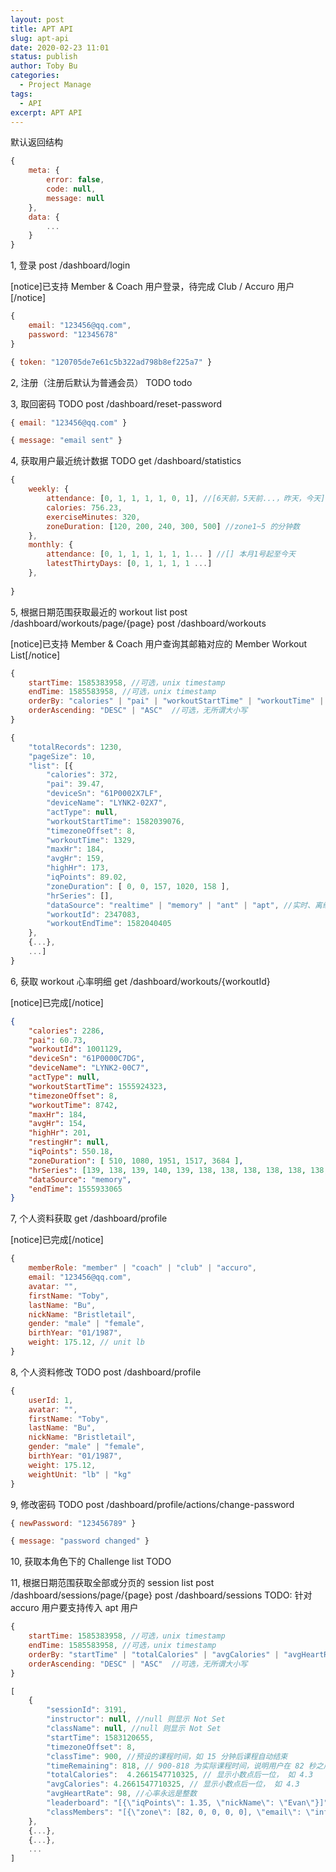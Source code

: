```yaml
---
layout: post
title: APT API
slug: apt-api
date: 2020-02-23 11:01
status: publish
author: Toby Bu
categories: 
  - Project Manage
tags: 
  - API
excerpt: APT API
---
```


默认返回结构

``` javascript
{
    meta: {
        error: false,
        code: null,
        message: null
    },
    data: {
        ...
    }
}
```

1, 登录
post /dashboard/login

[notice]已支持 Member & Coach 用户登录，待完成 Club / Accuro 用户[/notice]
    
``` javascript 
{ 
    email: "123456@qq.com", 
    password: "12345678" 
} 
```
    
``` javascript 
{ token: "120705de7e61c5b322ad798b8ef225a7" }
```


2, 注册（注册后默认为普通会员） TODO
    todo

3, 取回密码  TODO
post /dashboard/reset-password
    
``` javascript 
{ email: "123456@qq.com" } 
```
    
``` javascript 
{ message: "email sent" }
```


4, 获取用户最近统计数据  TODO
get /dashboard/statistics
    
``` javascript 
{
    weekly: {
        attendance: [0, 1, 1, 1, 1, 0, 1], //[6天前，5天前...，昨天，今天]
        calories: 756.23,
        exerciseMinutes: 320,
        zoneDuration: [120, 200, 240, 300, 500] //zone1~5 的分钟数
    },
    monthly: {
        attendance: [0, 1, 1, 1, 1, 1, 1... ] //[] 本月1号起至今天
        latestThirtyDays: [0, 1, 1, 1, 1 ...]
    },
        
}
```


5, 根据日期范围获取最近的 workout list 
post /dashboard/workouts/page/{page}
post /dashboard/workouts

[notice]已支持 Member & Coach 用户查询其邮箱对应的 Member Workout List[/notice]
    
``` javascript
{
    startTime: 1585383958, //可选，unix timestamp
    endTime: 1585583958, //可选，unix timestamp
    orderBy: "calories" | "pai" | "workoutStartTime" | "workoutTime" | "iqPoints" | "maxHr" | "avgHr",  //可选，严格大小写
    orderAscending: "DESC" | "ASC"  //可选，无所谓大小写
}
```
    
``` javascript
{
    "totalRecords": 1230,
    "pageSize": 10,
    "list": [{
        "calories": 372,
        "pai": 39.47,
        "deviceSn": "61P0002X7LF",
        "deviceName": "LYNK2-02X7",
        "actType": null,
        "workoutStartTime": 1582039076,
        "timezoneOffset": 8,
        "workoutTime": 1329,
        "maxHr": 184,
        "avgHr": 159,
        "highHr": 173,
        "iqPoints": 89.02,
        "zoneDuration": [ 0, 0, 157, 1020, 158 ],
        "hrSeries": [],
        "dataSource": "realtime" | "memory" | "ant" | "apt", //实时、离线、InClub、APT
        "workoutId": 2347083,
        "workoutEndTime": 1582040405
    }, 
    {...},
    ...]
}
```
    

6, 获取 workout 心率明细
get /dashboard/workouts/{workoutId}

[notice]已完成[/notice]
    
``` json
{
    "calories": 2286,
    "pai": 60.73,
    "workoutId": 1001129,
    "deviceSn": "61P0000C7DG",
    "deviceName": "LYNK2-00C7",
    "actType": null,
    "workoutStartTime": 1555924323,
    "timezoneOffset": 8,
    "workoutTime": 8742,
    "maxHr": 184,
    "avgHr": 154,
    "highHr": 201,
    "restingHr": null,
    "iqPoints": 550.18,
    "zoneDuration": [ 510, 1080, 1951, 1517, 3684 ],
    "hrSeries": [139, 138, 139, 140, 139, 138, 138, 138, 138, 138, 138, 138, 138, 137, 137, 137, 137, 137, 137 ... ],
    "dataSource": "memory",
    "endTime": 1555933065
}
```

7, 个人资料获取
get /dashboard/profile

[notice]已完成[/notice]
    
``` javascript 
{
    memberRole: "member" | "coach" | "club" | "accuro",
    email: "123456@qq.com",
    avatar: "",
    firstName: "Toby",
    lastName: "Bu",
    nickName: "Bristletail",
    gender: "male" | "female",
    birthYear: "01/1987",
    weight: 175.12, // unit lb
}
```


8, 个人资料修改 TODO
post /dashboard/profile
    
``` javascript 
{
    userId: 1,
    avatar: "",
    firstName: "Toby",
    lastName: "Bu",
    nickName: "Bristletail",
    gender: "male" | "female",
    birthYear: "01/1987",
    weight: 175.12,
    weightUnit: "lb" | "kg"
}
```

9, 修改密码 TODO
post /dashboard/profile/actions/change-password
    
``` javascript 
{ newPassword: "123456789" }
```
    
``` javascript 
{ message: "password changed" }
```

10, 获取本角色下的 Challenge list TODO

11, 根据日期范围获取全部或分页的 session list 
post /dashboard/sessions/page/{page}
post /dashboard/sessions
TODO: 针对 accuro 用户要支持传入 apt 用户
    
``` javascript
{
    startTime: 1585383958, //可选，unix timestamp
    endTime: 1585583958, //可选，unix timestamp
    orderBy: "startTime" | "totalCalories" | "avgCalories" | "avgHeartRate",  //可选，严格大小写
    orderAscending: "DESC" | "ASC"  //可选，无所谓大小写
}
```
    
``` javascript
[
    {
        "sessionId": 3191,
        "instructor": null, //null 则显示 Not Set
        "className": null, //null 则显示 Not Set
        "startTime": 1583120655,
        "timezoneOffset": 8,
        "classTime": 900, //预设的课程时间，如 15 分钟后课程自动结束
        "timeRemaining": 818, // 900-818 为实际课程时间，说明用户在 82 秒之后主动结束了课程
        "totalCalories":  4.2661547710325, // 显示小数点后一位， 如 4.3
        "avgCalories": 4.2661547710325, // 显示小数点后一位， 如 4.3
        "avgHeartRate": 98, //心率永远是整数
        "leaderboard": "[{\"iqPoints\": 1.35, \"nickName\": \"Evan\"}]", //返回 JSON.stringify 后的字符串
        "classMembers": "[{\"zone\": [82, 0, 0, 0, 0], \"email\": \"info@sourbell.im\", \"avgHr\": 98, \"maxHr\": 214, \"highHr\": 108, \"calories\": 4.343551457297644, \"hrSeries\": [78, 79, 80, 80, 81, 82, 82, 83, 84, 85, 86, 87, 91, 92, 92, 92, 92, 92, 92, 93, 93, 93, 93, 93, 93, 93, 94, 95, 95, 95, 95, 96, 97, 98, 98, 98, 98, 99, 100, 102, 104, 104, 104, 104, 105, 105, 105, 104, 103, 103, 102, 102, 103, 103, 104, 104, 106, 105, 105, 105, 105, 105, 105, 105, 105, 105, 106, 106, 106, 106, 106, 106, 106, 106, 106, 107, 107, 108, 108, 108, 108, 108], \"iqPoints\": 1.3666666666666667, \"lastName\": \"Bu\", \"memberId\": \"33e684a3-9110-4df7-a58f-183bd4ee1f66\", \"firstName\": \"Evan\", \"workoutStartTime\": 1583120652, \"zonePercentSettings\": [0, 60, 70, 80, 90]}]" //返回 JSON.stringify 后的字符串
    },
    {...},
    {...},
    ...
]
```



